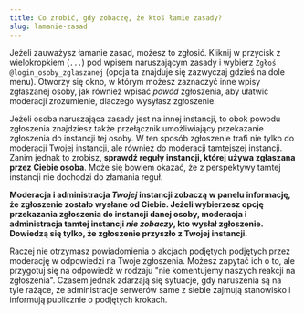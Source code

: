 ```yaml
---
title: Co zrobić, gdy zobaczę, że ktoś łamie zasady?
slug: lamanie-zasad
---
```


Jeżeli zauważysz łamanie zasad, możesz to zgłosić. Kliknij w przycisk z wielokropkiem (`...`) pod wpisem naruszającym zasady i wybierz `Zgłoś @login_osoby_zglaszanej` (opcja ta znajduje się zazwyczaj gdzieś na dole menu). Otworzy się okno, w którym możesz zaznaczyć inne wpisy zgłaszanej osoby, jak również wpisać _powód_ zgłoszenia, aby ułatwić moderacji zrozumienie, dlaczego wysyłasz zgłoszenie.

Jeżeli osoba naruszająca zasady jest na innej instancji, to obok powodu zgłoszenia znajdziesz także przełącznik umożliwiający przekazanie zgłoszenia do instancji tej osoby. W ten sposób zgłoszenie trafi nie tylko do moderacji Twojej instancji, ale również do moderacji tamtejszej instancji. Zanim jednak to zrobisz, **sprawdź reguły instancji, której używa zgłaszana przez Ciebie osoba**. Może się bowiem okazać, że z perspektywy tamtej instancji nie dochodzi do złamania reguł.

**Moderacja i administracja _Twojej_ instancji zobaczą w panelu informację, że zgłoszenie zostało wysłane od Ciebie. Jeżeli wybierzesz opcję przekazania zgłoszenia do instancji danej osoby, moderacja i administracja tamtej instancji _nie zobaczy_, kto wysłał zgłoszenie. Dowiedzą się tylko, że zgłoszenie przyszło z Twojej instancji.**

Raczej nie otrzymasz powiadomienia o akcjach podjętych podjętych przez moderację w odpowiedzi na Twoje zgłoszenia. Możesz zapytać ich o to, ale przygotuj się na odpowiedź w rodzaju "nie komentujemy naszych reakcji na zgłoszenia". Czasem jednak zdarzają się sytuacje, gdy naruszenia są na tyle rażące, że administracje serwerów same z siebie zajmują stanowisko i informują publicznie o podjętych krokach.
